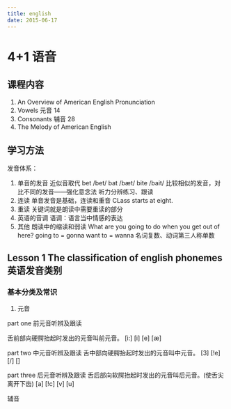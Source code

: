 ```yaml
---
title: english
date: 2015-06-17
---
```


# 4+1 语音

## 课程内容
1. An Overview of American English Pronunciation
2. Vowels 元音 14
3. Consonants 辅音 28
4. The Melody of American English

## 学习方法
发音体系：
1. 单音的发音 近似音取代
   bet /bet/
   bat /bæt/
   bite /bait/
   比较相似的发音，对比不同的发音——强化意念法
   听力分辨练习、跟读
2. 连读
   单音发音是基础，连读和重音
   CLass starts at eight.
3. 重读
   关键词就是朗读中需要重读的部分
4. 英语的音调
   语调：语言当中情感的表达
5. 其他
   朗读中的缩读和弱读
   What are you going to do when you get out of here?
   going to = gonna
   want to = wanna
   名词复数、动词第三人称单数

## Lesson 1 The classification of english phonemes 英语发音类别
### 基本分类及常识
1. 元音

part one 前元音听辨及跟读

舌前部向硬腭抬起时发出的元音叫前元音。
[i:] [i] [e] [æ]

part two 中元音听辨及跟读
舌中部向硬腭抬起时发出的元音叫中元音。
[3] [!e] [/\] []

part three 后元音听辨及跟读
舌后部向软腭抬起时发出的元音叫后元音。(使舌尖离开下齿)
[a] [!c] [v] [u]


   辅音

